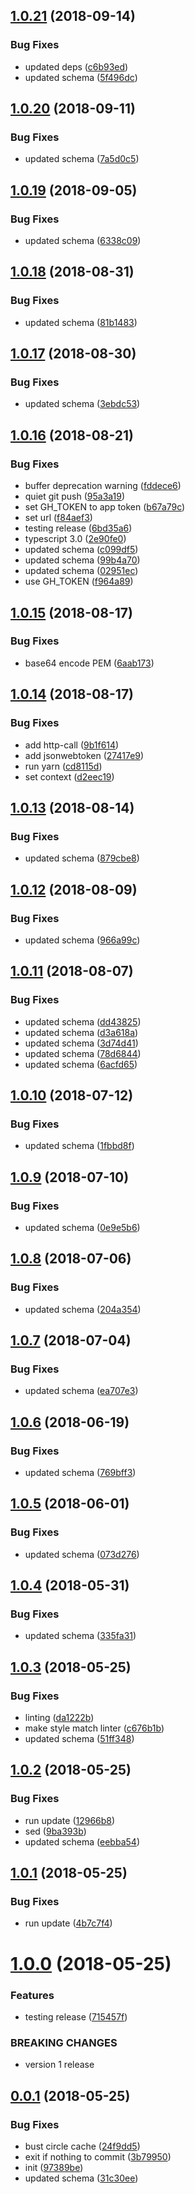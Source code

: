 ## [1.0.21](https://github.com/heroku/typescript-api-schema/compare/v1.0.20...v1.0.21) (2018-09-14)


### Bug Fixes

* updated deps ([c6b93ed](https://github.com/heroku/typescript-api-schema/commit/c6b93ed))
* updated schema ([5f496dc](https://github.com/heroku/typescript-api-schema/commit/5f496dc))

## [1.0.20](https://github.com/heroku/typescript-api-schema/compare/v1.0.19...v1.0.20) (2018-09-11)


### Bug Fixes

* updated schema ([7a5d0c5](https://github.com/heroku/typescript-api-schema/commit/7a5d0c5))

## [1.0.19](https://github.com/heroku/typescript-api-schema/compare/v1.0.18...v1.0.19) (2018-09-05)


### Bug Fixes

* updated schema ([6338c09](https://github.com/heroku/typescript-api-schema/commit/6338c09))

## [1.0.18](https://github.com/heroku/typescript-api-schema/compare/v1.0.17...v1.0.18) (2018-08-31)


### Bug Fixes

* updated schema ([81b1483](https://github.com/heroku/typescript-api-schema/commit/81b1483))

## [1.0.17](https://github.com/heroku/typescript-api-schema/compare/v1.0.16...v1.0.17) (2018-08-30)


### Bug Fixes

* updated schema ([3ebdc53](https://github.com/heroku/typescript-api-schema/commit/3ebdc53))

## [1.0.16](https://github.com/heroku/typescript-api-schema/compare/v1.0.15...v1.0.16) (2018-08-21)


### Bug Fixes

* buffer deprecation warning ([fddece6](https://github.com/heroku/typescript-api-schema/commit/fddece6))
* quiet git push ([95a3a19](https://github.com/heroku/typescript-api-schema/commit/95a3a19))
* set GH_TOKEN to app token ([b67a79c](https://github.com/heroku/typescript-api-schema/commit/b67a79c))
* set url ([f84aef3](https://github.com/heroku/typescript-api-schema/commit/f84aef3))
* testing release ([6bd35a6](https://github.com/heroku/typescript-api-schema/commit/6bd35a6))
* typescript 3.0 ([2e90fe0](https://github.com/heroku/typescript-api-schema/commit/2e90fe0))
* updated schema ([c099df5](https://github.com/heroku/typescript-api-schema/commit/c099df5))
* updated schema ([99b4a70](https://github.com/heroku/typescript-api-schema/commit/99b4a70))
* updated schema ([02951ec](https://github.com/heroku/typescript-api-schema/commit/02951ec))
* use GH_TOKEN ([f964a89](https://github.com/heroku/typescript-api-schema/commit/f964a89))

## [1.0.15](https://github.com/heroku/typescript-api-schema/compare/v1.0.14...v1.0.15) (2018-08-17)


### Bug Fixes

* base64 encode PEM ([6aab173](https://github.com/heroku/typescript-api-schema/commit/6aab173))

## [1.0.14](https://github.com/heroku/typescript-api-schema/compare/v1.0.13...v1.0.14) (2018-08-17)


### Bug Fixes

* add http-call ([9b1f614](https://github.com/heroku/typescript-api-schema/commit/9b1f614))
* add jsonwebtoken ([27417e9](https://github.com/heroku/typescript-api-schema/commit/27417e9))
* run yarn ([cd8115d](https://github.com/heroku/typescript-api-schema/commit/cd8115d))
* set context ([d2eec19](https://github.com/heroku/typescript-api-schema/commit/d2eec19))

## [1.0.13](https://github.com/heroku/typescript-api-schema/compare/v1.0.12...v1.0.13) (2018-08-14)


### Bug Fixes

* updated schema ([879cbe8](https://github.com/heroku/typescript-api-schema/commit/879cbe8))

## [1.0.12](https://github.com/heroku/typescript-api-schema/compare/v1.0.11...v1.0.12) (2018-08-09)


### Bug Fixes

* updated schema ([966a99c](https://github.com/heroku/typescript-api-schema/commit/966a99c))

## [1.0.11](https://github.com/heroku/typescript-api-schema/compare/v1.0.10...v1.0.11) (2018-08-07)


### Bug Fixes

* updated schema ([dd43825](https://github.com/heroku/typescript-api-schema/commit/dd43825))
* updated schema ([d3a618a](https://github.com/heroku/typescript-api-schema/commit/d3a618a))
* updated schema ([3d74d41](https://github.com/heroku/typescript-api-schema/commit/3d74d41))
* updated schema ([78d6844](https://github.com/heroku/typescript-api-schema/commit/78d6844))
* updated schema ([6acfd65](https://github.com/heroku/typescript-api-schema/commit/6acfd65))

## [1.0.10](https://github.com/heroku/typescript-api-schema/compare/v1.0.9...v1.0.10) (2018-07-12)


### Bug Fixes

* updated schema ([1fbbd8f](https://github.com/heroku/typescript-api-schema/commit/1fbbd8f))

## [1.0.9](https://github.com/heroku/typescript-api-schema/compare/v1.0.8...v1.0.9) (2018-07-10)


### Bug Fixes

* updated schema ([0e9e5b6](https://github.com/heroku/typescript-api-schema/commit/0e9e5b6))

## [1.0.8](https://github.com/heroku/typescript-api-schema/compare/v1.0.7...v1.0.8) (2018-07-06)


### Bug Fixes

* updated schema ([204a354](https://github.com/heroku/typescript-api-schema/commit/204a354))

## [1.0.7](https://github.com/heroku/typescript-api-schema/compare/v1.0.6...v1.0.7) (2018-07-04)


### Bug Fixes

* updated schema ([ea707e3](https://github.com/heroku/typescript-api-schema/commit/ea707e3))

## [1.0.6](https://github.com/heroku/typescript-api-schema/compare/v1.0.5...v1.0.6) (2018-06-19)


### Bug Fixes

* updated schema ([769bff3](https://github.com/heroku/typescript-api-schema/commit/769bff3))

<a name="1.0.5"></a>
## [1.0.5](https://github.com/heroku/typescript-api-schema/compare/v1.0.4...v1.0.5) (2018-06-01)


### Bug Fixes

* updated schema ([073d276](https://github.com/heroku/typescript-api-schema/commit/073d276))

<a name="1.0.4"></a>
## [1.0.4](https://github.com/heroku/typescript-api-schema/compare/v1.0.3...v1.0.4) (2018-05-31)


### Bug Fixes

* updated schema ([335fa31](https://github.com/heroku/typescript-api-schema/commit/335fa31))

<a name="1.0.3"></a>
## [1.0.3](https://github.com/heroku/typescript-api-schema/compare/v1.0.2...v1.0.3) (2018-05-25)


### Bug Fixes

* linting ([da1222b](https://github.com/heroku/typescript-api-schema/commit/da1222b))
* make style match linter ([c676b1b](https://github.com/heroku/typescript-api-schema/commit/c676b1b))
* updated schema ([51ff348](https://github.com/heroku/typescript-api-schema/commit/51ff348))

<a name="1.0.2"></a>
## [1.0.2](https://github.com/heroku/typescript-api-schema/compare/v1.0.1...v1.0.2) (2018-05-25)


### Bug Fixes

* run update ([12966b8](https://github.com/heroku/typescript-api-schema/commit/12966b8))
* sed ([9ba393b](https://github.com/heroku/typescript-api-schema/commit/9ba393b))
* updated schema ([eebba54](https://github.com/heroku/typescript-api-schema/commit/eebba54))

<a name="1.0.1"></a>
## [1.0.1](https://github.com/heroku/typescript-api-schema/compare/v1.0.0...v1.0.1) (2018-05-25)


### Bug Fixes

* run update ([4b7c7f4](https://github.com/heroku/typescript-api-schema/commit/4b7c7f4))

<a name="1.0.0"></a>
# [1.0.0](https://github.com/heroku/typescript-api-schema/compare/v0.0.1...v1.0.0) (2018-05-25)


### Features

* testing release ([715457f](https://github.com/heroku/typescript-api-schema/commit/715457f))


### BREAKING CHANGES

* version 1 release

<a name="0.0.1"></a>
## [0.0.1](https://github.com/heroku/typescript-api-schema/compare/v0.0.0...v0.0.1) (2018-05-25)


### Bug Fixes

* bust circle cache ([24f9dd5](https://github.com/heroku/typescript-api-schema/commit/24f9dd5))
* exit if nothing to commit ([3b79950](https://github.com/heroku/typescript-api-schema/commit/3b79950))
* init ([97389be](https://github.com/heroku/typescript-api-schema/commit/97389be))
* updated schema ([31c30ee](https://github.com/heroku/typescript-api-schema/commit/31c30ee))
